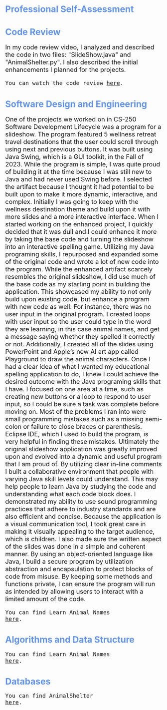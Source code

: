 
<h1 style="color: CornflowerBlue;">Professional Self-Assessment</h1>

<h1 style="color: CornflowerBlue;">Code Review</h1>

<p style="font-size: 20px;">In my code review video, I analyzed and described the code in two files: "SlideShow.java" and "AnimalShelter.py". I also described the initial enhancements I planned for the projects.</p>
<code style="font-size: 18px;">You can watch the code review <a href="https://vimeo.com/1053905065/de2fd18e85?share=copy">here</a>.</code> 

<h1 style="color: CornflowerBlue;">Software Design and Engineering</h1>

<p style="font-size: 20px;">One of the projects we worked on in CS-250 Software Development Lifecycle was a program for a slideshow. The program featured 5 wellness retreat travel destinations that the user could scroll through using next and previous buttons. It was built using Java Swing, which is a GUI toolkit, in the Fall of 2023. While the program is simple, I was quite proud of building it at the time because I was still new to Java and had never used Swing before. I selected the artifact because I thought it had potential to be built upon to make it more dynamic, interactive, and complex. Initially I was going to keep with the wellness destination theme and build upon it with more slides and a more interactive interface. When I started working on the enhanced project, I quickly decided that it was dull and I could enhance it more by taking the base code and turning the slideshow into an interactive spelling game. 
Utilizing my Java programing skills, I repurposed and expanded some of the original code and wrote a lot of new code into the program. While the enhanced artifact scarcely resembles the original slideshow, I did use much of the base code as my starting point in building the application. This showcased my ability to not only build upon existing code, but enhance a program with new code as well. For instance, there was no user input in the original program. I created loops with user input so the user could type in the word they are learning, in this case animal names, and get a message saying whether they spelled it correctly or not. Additionally, I created all of the slides using PowerPoint and Apple’s new AI art app called Playground to draw the animal characters.
Once I had a clear idea of what I wanted my educational spelling application to do, I knew I could achieve the desired outcome with the Java programing skills that I have. I focused on one area at a time, such as creating new buttons or a loop to respond to user input, so I could be sure a task was complete before moving on. Most of the problems I ran into were small programming mistakes such as a missing semi-colon or failure to close braces or parenthesis. Eclipse IDE, which I used to build the program, is very helpful in finding these mistakes. Ultimately the original slideshow application was greatly improved upon and evolved into a dynamic and useful program that I am proud of. 
By utilizing clear in-line comments I built a collaborative environment that people with varying Java skill levels could understand. This may help people to learn Java by studying the code and understanding what each code block does. I demonstrated my ability to use sound programming practices that adhere to industry standards and are also efficient and concise. Because the application is a visual communication tool, I took great care in making it visually appealing to the target audience, which is children. I also made sure the written aspect of the slides was done in a simple and coherent manner. By using an object-oriented language like Java, I build a secure program by utilization abstraction and encapsulation to protect blocks of code from misuse. By keeping some methods and functions private, I can ensure the program will run as intended by allowing users to interact with a limited amount of the code. 
</p>

<code style="font-size: 18px;">You can find Learn Animal Names <a href="https://github.com/charlielcharlie/charlielcharlie.github.io/tree/main/LearnAnimalNames">here</a>.</code> 

<h1 style="color: CornflowerBlue;">Algorithms and Data Structure</h1>

<code style="font-size: 18px;">You can find Learn Animal Names <a href="https://github.com/charlielcharlie/charlielcharlie.github.io/tree/main/LearnAnimalNames">here</a>.</code> 

<h1 style="color: CornflowerBlue;">Databases</h1>

<code style="font-size: 18px;">You can find AnimalShelter <a href="https://github.com/charlielcharlie/charlielcharlie.github.io/blob/main/AnimalShelterCapstone.zip">here</a>.</code> 




